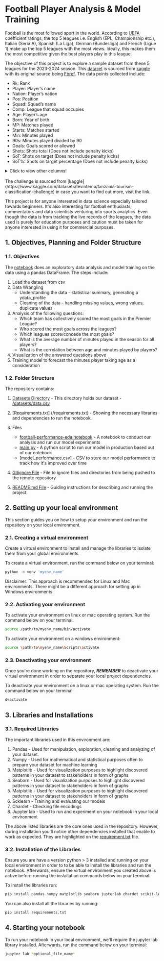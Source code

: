 # Football Player Analysis & Model Training

Football is the most followed sport in the world. According to [UEFA](https://www.uefa.com/nationalassociations/uefarankings/country/?year=2025) coefficient ratings, the top 5 leagues i.e. English (EPL, Championship etc.), Italian (Seria A), Spanish (La Liga), German (Bundesliga) and French (Ligue 1) make up the top 5 leagues with the most views. Ideally, this makes them the most competitive given the best players play in this league.

The objective of this project is to explore a sample dataset from these 5 leagues for the 2023-2024 season. This [dataset](datasets/data.csv) is sourced from [kaggle](https://www.kaggle.com/datasets/vivovinco/20222023-football-player-stats) with its original source being [Fbref](https://fbref.com/en/comps/Big5/stats/players/Big-5-European-Leagues-Stats). The data points collected include:

- Rk: Rank
- Player: Player’s name
- Nation: Player’s nation
- Pos: Position
- Squad: Squad’s name
- Comp: League that squad occupies
- Age: Player’s age
- Born: Year of birth
- MP: Matches played
- Starts: Matches started
- Min: Minutes played
- 90s: Minutes played divided by 90
- Goals: Goals scored or allowed
- Shots: Shots total (Does not include penalty kicks)
- SoT: Shots on target (Does not include penalty kicks)
- SoT%: Shots on target percentage (Does not include penalty kicks)
<details>
<summary>Click to view other columns!</summary>
- G/Sh: Goals per shot
- G/SoT: Goals per shot on target (Does not include penalty kicks)
- ShoDist: Average distance, in yards, from goal of all shots taken (Does not include penalty kicks)
- ShoFK: Shots from free kicks
- ShoPK: Penalty kicks made
- PKatt: Penalty kicks attempted
- PasTotCmp: Passes completed
- PasTotAtt: Passes attempted
- PasTotCmp%: Pass completion percentage
- PasTotDist: Total distance, in yards, that completed passes have traveled in any direction
- PasTotPrgDist: Total distance, in yards, that completed passes have traveled towards the opponent’s goal
- PasShoCmp: Passes completed (Passes between 5 and 15 yards)
- PasShoAtt: Passes attempted (Passes between 5 and 15 yards)
- PasShoCmp%: Pass completion percentage (Passes between 5 and 15 yards)
- PasMedCmp: Passes completed (Passes between 15 and 30 yards)
- PasMedAtt: Passes attempted (Passes between 15 and 30 yards)
- PasMedCmp%: Pass completion percentage (Passes between 15 and 30 yards)
- PasLonCmp: Passes completed (Passes longer than 30 yards)
- PasLonAtt: Passes attempted (Passes longer than 30 yards)
- PasLonCmp%: Pass completion percentage (Passes longer than 30 yards)
- Assists: Assists
- PasAss: Passes that directly lead to a shot (assisted shots)
- Pas3rd: Completed passes that enter the 1/3 of the pitch closest to the goal
- PPA: Completed passes into the 18-yard box
- CrsPA: Completed crosses into the 18-yard box
- PasProg: Completed passes that move the ball towards the opponent’s goal at least 10 yards from its furthest point in the last six passes, or any completed pass into the penalty area
- PasAtt: Passes attempted
- PasLive: Live-ball passes
- PasDead: Dead-ball passes
- PasFK: Passes attempted from free kicks
- TB: Completed pass sent between back defenders into open space
- PasPress: Passes made while under pressure from opponent
- Sw: Passes that travel more than 40 yards of the width of the pitch
- PasCrs: Crosses
- CK: Corner kicks
- CkIn: Inswinging corner kicks
- CkOut: Outswinging corner kicks
- CkStr: Straight corner kicks
- PasGround: Ground passes
- PasLow: Passes that leave the ground, but stay below shoulder-level
- PasHigh: Passes that are above shoulder-level at the peak height
- PaswLeft: Passes attempted using left foot
- PaswRight: Passes attempted using right foot
- PaswHead: Passes attempted using head
- TI: Throw-Ins taken
- PaswOther: Passes attempted using body parts other than the player’s head or feet
- PasCmp: Passes completed
- PasOff: Offsides
- PasOut: Out of bounds
- PasInt: Intercepted
- PasBlocks: Blocked by the opponent who was standing in the path
- SCA: Shot-creating actions
- ScaPassLive: Completed live-ball passes that lead to a shot attempt
- ScaPassDead: Completed dead-ball passes that lead to a shot attempt
- ScaDrib: Successful dribbles that lead to a shot attempt
- ScaSh: Shots that lead to another shot attempt
- ScaFld: Fouls drawn that lead to a shot attempt
- ScaDef: Defensive actions that lead to a shot attempt
- GCA: Goal-creating actions
- GcaPassLive: Completed live-ball passes that lead to a goal
- GcaPassDead: Completed dead-ball passes that lead to a goal
- GcaDrib: Successful dribbles that lead to a goal
- GcaSh: Shots that lead to another goal-scoring shot
- GcaFld: Fouls drawn that lead to a goal
- GcaDef: Defensive actions that lead to a goal
- Tkl: Number of players tackled
- TklWon: Tackles in which the tackler’s team won possession of the ball
- TklDef3rd: Tackles in defensive 1/3
- TklMid3rd: Tackles in middle 1/3
- TklAtt3rd: Tackles in attacking 1/3
- TklDri: Number of dribblers tackled
- TklDriAtt: Number of times dribbled past plus number of tackles
- TklDri%: Percentage of dribblers tackled
- TklDriPast: Number of times dribbled past by an opposing player
- Press: Number of times applying pressure to opposing player who is receiving, carrying or releasing the ball
- PresSucc: Number of times the squad gained possession within five seconds of applying pressure
- Press%: Percentage of time the squad gained possession within five seconds of applying pressure
- PresDef3rd: Number of times applying pressure to opposing player who is receiving, carrying or releasing the ball, in the defensive 1/3
- PresMid3rd: Number of times applying pressure to opposing player who is receiving, carrying or releasing the ball, in the middle 1/3
- PresAtt3rd: Number of times applying pressure to opposing player who is receiving, carrying or releasing the ball, in the attacking 1/3
- Blocks: Number of times blocking the ball by standing in its path
- BlkSh: Number of times blocking a shot by standing in its path
- BlkShSv: Number of times blocking a shot that was on target, by standing in its path
- BlkPass: Number of times blocking a pass by standing in its path
- Int: Interceptions
- Tkl+Int: Number of players tackled plus number of interceptions
- Clr: Clearances
- Err: Mistakes leading to an opponent’s shot
- Touches: Number of times a player touched the ball
- TouDefPen: Touches in defensive penalty area
- TouDef3rd: Touches in defensive 1/3
- TouMid3rd: Touches in middle 1/3
- TouAtt3rd: Touches in attacking 1/3
- TouAttPen: Touches in attacking penalty area
- TouLive: Live-ball touches
- DriSucc: Dribbles completed successfully
- DriAtt: Dribbles attempted
- DriSucc%: Percentage of dribbles completed successfully
- DriPast: Number of players dribbled past
- DriMegs: Number of times a player dribbled the ball through an opposing player’s legs
- Carries: Number of times the player controlled the ball with their feet
- CarTotDist: Total distance, in yards, a player moved the ball while controlling it with their feet, in any direction
- CarPrgDist: Total distance, in yards, a player moved the ball while controlling it with their feet towards the opponent’s goal
- CarProg: Carries that move the ball towards the opponent’s goal at least 5 yards, or any carry into the penalty area
- Car3rd: Carries that enter the 1/3 of the pitch closest to the goal
- CPA: Carries into the 18-yard box
- CarMis: Number of times a player failed when attempting to gain control of a ball
- CarDis: Number of times a player loses control of the ball after being tackled by an opposing player
- RecTarg: Number of times a player was the target of an attempted pass
- Rec: Number of times a player successfully received a pass
- Rec%: Percentage of time a player successfully received a pass
- RecProg: Completed passes that move the ball towards the opponent’s goal at least 10 yards from its furthest point in the last six passes, or any completed pass into the penalty area
- CrdY: Yellow cards
- CrdR: Red cards
- 2CrdY: Second yellow card
- Fls: Fouls committed
- Fld: Fouls drawn
- Off: Offsides
- Crs: Crosses
- TklW: Tackles in which the tackler’s team won possession of the ball
- PKwon: Penalty kicks won
- PKcon: Penalty kicks conceded
- OG: Own goals
- Recov: Number of loose balls recovered
- AerWon: Aerials won
- AerLost: Aerials lost
- AerWon%: Percentage of aerials won
</details>
<br>
The challenge is sourced from [kaggle](https://www.kaggle.com/datasets/tevintemu/tanzania-tourism-classification-challenge) in case you want to find out more, visit the link.

This project is for anyone interested in data science especially tailored towards beginners. It's also interesting for football enthusiasts, commentators and data scientists venturing into sports analytics. Even though the data is from tracking the live records of the leagues, the data used is purely for education purposes and caution must be taken for anyone interested in using it for commercial purposes.

## 1. Objectives, Planning and Folder Structure

### 1.1. Objectives

The [notebook](/football-performance-eda.ipynb) does an exploratory data analysis and model training on the data using a pandas DataFrame. The steps include:

1. Load the dataset from csv
2. Data Wrangling
   - Understanding the data - statistical summary, generating a ydata_profile
   - Cleaning of the data - handling missing values, wrong values, duplicate values
3. Analysis of the following questions:
   - Which team has collectively scored the most goals in the Premier League?
   - Who scored the most goals across the leagues?
   - Which leagues score/concede the most goals?
   - What is the average number of minutes played in the season for all players?
   - What is the correlation between age and minutes played by players?
4. Visualization of the answered questions above
5. Training model to forecast the minutes player taking age as a consideration

### 1.2. Folder Structure

The repository contains:

1. [Datasets Directory](/datasets/) - This directory holds our dataset - [/datasets/data.csv](/datasets/data.csv, 'football player stats')

2. [Requirements.txt] (/requirements.txt) - Showing the necessary libraries and dependencies to run the notebook.
3. Files
   - [football-performance-eda notebook](football-performance-eda.ipynb) - A notebook to conduct our analysis and run our model experiments
   - [main.py](main.py) - A python script to run our model in production based out of our notebook
   - [model_performance.csv] - CSV to store our model performance to track how it's improved over time
4. [Gitignore File](/.gitignore) - File to ignore files and directories from being pushed to the remote repository
5. [README.md File](/README.md) - Guiding instructions for describing and running the project.

## 2. Setting up your local environment

This section guides you on how to setup your environment and run the repository on your local environment.

### 2.1. Creating a virtual environment

Create a virtual environment to install and manage the libraries to isolate them from your global environments.

To create a virtual environment, run the command below on your terminal:

```bash
python -m venv 'myenv_name'
```

Disclaimer: This approach is recommended for Linux and Mac environments. There might be a different approach for setting up in Windows environments.

### 2.2. Activating your environment

To activate your environment on linux or mac operating system. Run the command below on your terminal.

```bash
source /path/to/myenv_name/bin/activate
```

To activate your environment on a windows environment:

```bash
source \path\to\myenv_name\Scripts\activate
```

### 2.3. Deactivating your environment

Once you're done working on the repository, <b><i>REMEMBER</i></b> to deactivate your virtual environment in order to separate your local project dependencies.

To deactivate your environment on a linux or mac operating system. Run the command below on your terminal:

```bash
deactivate
```

## 3. Libraries and Installations

### 3.1. Required Libraries

The important libraries used in this environment are:

1. Pandas - Used for manipulation, exploration, cleaning and analyzing of your dataset.
2. Numpy - Used for mathematical and statistical purposes often to prepare your dataset for machine learning
3. Matplotlib - Used for visualization purposes to highlight discovered patterns in your dataset to stakeholders in form of graphs
4. Seaborn - Used for visualization purposes to highlight discovered patterns in your dataset to stakeholders in form of graphs
5. Matplotlib - Used for visualization purposes to highlight discovered patterns in your dataset to stakeholders in form of graphs
6. Scklearn - Training and evaluating our models
7. Chardet - Checking file encodings
8. Jupyter lab - Used to run and experiment on your notebook in your local environment

The above listed libraries are the core ones used in the repository. However, during installation you'll notice other dependencies installed that enable to work as expected. They are highlighted on the [requirement.txt](/requirements.txt) file.

### 3.2. Installation of the Libraries

Ensure you are have a version python > 3 installed and running on your local environment in order to to be able to install the libraries and run the notebook. Afterwards, ensure the virtual environment you created above is active before running the installation commands below on your terminal.

To install the libraries run:

```bash
pip install pandas numpy matplotlib seaborn jupterlab chardet scikit-learn
```

You can also install all the libraries by running:

```bash
pip install requirements.txt
```

## 4. Starting your notebook

To run your notebook in your local environment, we'll require the jupyter lab library installed. Afterwards, run the command below on your terminal:

```bash
jupyter lab *optional_file_name*
```
